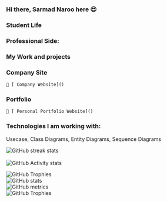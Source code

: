 ### Hi there, Sarmad Naroo here 😍 

    
### Student Life
  
###  Professional Side:
   
### My Work and projects
 
### Company Site 
    🔗 [ Company Website]()
    
### Portfolio    
    🔗 [ Personal Portfolio Website]()

### Technologies I am working with:

Usecase, Class Diagrams, Entity Diagrams, Sequence Diagrams

![GitHub streak stats](https://github-readme-streak-stats.herokuapp.com/?user=SarmadNaroo)  
<br/>
 ![GitHub Activity stats]( https://activity-graph.herokuapp.com/graph?username=SarmadNaroo)
 
![GitHub Trophies ](https://github-profile-trophy.vercel.app/?username=SarmadNaroo)  
![GitHub stats](https://github-readme-stats.vercel.app/api?username=SarmadNaroo&show_icons=true&theme=dark)  
![GitHub metrics](https://metrics.lecoq.io/SarmadNaroo)  
![GitHub Trophies ](https://github-readme-stats.vercel.app/api/top-langs/?username=SarmadNaroo)  
